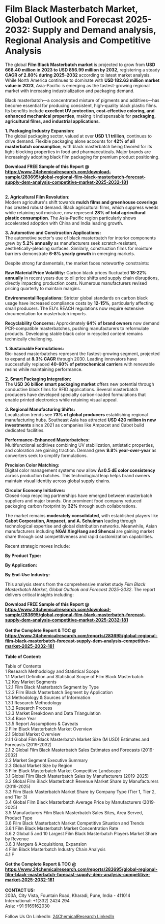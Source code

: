 <h1>Film Black Masterbatch Market, Global Outlook and Forecast 2025-2032: Supply and Demand analysis, Regional Analysis and Competitive Analysis</h1><p>The global <strong>Film Black Masterbatch market</strong> is projected to grow from <strong>USD 668.40 million in 2023 to USD 856.99 million by 2032</strong>, registering a steady <strong>CAGR of 2.80% during 2025–2032</strong> according to latest market analysis. While North America continues to dominate with <strong>USD 182.63 million market value in 2023</strong>, Asia-Pacific is emerging as the fastest-growing regional market with increasing industrialization and packaging demand.</p><p>Black masterbatch—a concentrated mixture of pigments and additives—has become essential for producing consistent, high-quality black plastic films. Its benefits include <strong>excellent UV protection, cost-effective coloring, and enhanced mechanical properties</strong>, making it indispensable for <strong>packaging, agricultural films, and industrial applications</strong>.</p><p><strong>1. Packaging Industry Expansion:</strong><br>
The global packaging sector, valued at over <strong>USD 1.1 trillion</strong>, continues to drive demand. Flexible packaging alone accounts for <strong>42% of all masterbatch consumption</strong>, with black masterbatch being favored for its light-blocking properties in food and pharmaceuticals. Major brands are increasingly adopting black film packaging for premium product positioning.</p><div><b>Download FREE Sample of this Report @ 
            <a href="https://www.24chemicalresearch.com/download-sample/283695/global-regional-film-black-masterbatch-forecast-supply-dem-analysis-competitive-market-2025-2032-181">
            https://www.24chemicalresearch.com/download-sample/283695/global-regional-film-black-masterbatch-forecast-supply-dem-analysis-competitive-market-2025-2032-181</a></b></div><br><p><strong>2. Agricultural Film Revolution:</strong><br>
Modern agriculture's shift towards <strong>mulch films and greenhouse coverings</strong> has created robust demand. Black agricultural films, which suppress weeds while retaining soil moisture, now represent <strong>28% of total agricultural plastic consumption</strong>. The Asia-Pacific region particularly shows accelerated adoption with China and India leading growth.</p><p><strong>3. Automotive and Construction Applications:</strong><br>
The automotive sector's use of black masterbatch for interior components grew by <strong>5.2% annually</strong> as manufacturers seek scratch-resistant, aesthetically-pleasing surfaces. Similarly, construction films for moisture barriers demonstrate <strong>6-8% yearly growth</strong> in emerging markets.</p><p>Despite strong fundamentals, the market faces noteworthy constraints:</p><p><strong>Raw Material Price Volatility:</strong> Carbon black prices fluctuated <strong>18-22% annually</strong> in recent years due to oil price shifts and supply chain disruptions, directly impacting production costs. Numerous manufacturers revised pricing quarterly to maintain margins.</p><p><strong>Environmental Regulations:</strong> Stricter global standards on carbon black usage have increased compliance costs by <strong>12-15%</strong>, particularly affecting small producers. The EU's REACH regulations now require extensive documentation for masterbatch imports.</p><p><strong>Recyclability Concerns:</strong> Approximately <strong>64% of brand owners</strong> now demand PCR-compatible masterbatches, pushing manufacturers to reformulate products. Developing stable black color in recycled content remains technically challenging.</p><p><strong>1. Sustainable Formulations:</strong><br>
Bio-based masterbatches represent the fastest-growing segment, projected to expand at <strong>8.3% CAGR</strong> through 2030. Leading innovators have successfully replaced <strong>40-60% of petrochemical carriers</strong> with renewable resins while maintaining performance.</p><p><strong>2. Smart Packaging Integration:</strong><br>
The <strong>USD 36 billion smart packaging market</strong> offers new potential through conductive black films for RFID applications. Several masterbatch producers have developed specialty carbon-loaded formulations that enable printed electronics while retaining visual appeal.</p><p><strong>3. Regional Manufacturing Shifts:</strong><br>
Localization trends see <strong>73% of global producers</strong> establishing regional manufacturing hubs. Southeast Asia has attracted <strong>USD 420 million in new investments</strong> since 2021 as companies like Ampacet and Cabot build dedicated facilities.</p><p><strong>Performance-Enhanced Masterbatches:</strong><br>
    Multifunctional additives combining UV stabilization, antistatic properties, and coloration are gaining traction. Demand grew <strong>9.8% year-over-year</strong> as converters seek to simplify formulations.</p><p><strong>Precision Color Matching:</strong><br>
    Digital color management systems now allow <strong>Â±0.5 dE color consistency</strong> across production batches. This technological leap helps brand owners maintain visual identity across global supply chains.</p><p><strong>Circular Economy Initiatives:</strong><br>
    Closed-loop recycling partnerships have emerged between masterbatch suppliers and major brands. One prominent food company reduced packaging carbon footprint by <strong>32%</strong> through such collaborations.</p><p>The market remains <strong>moderately consolidated</strong>, with established players like <strong>Cabot Corporation, Ampacet, and A. Schulman</strong> leading through technological expertise and global distribution networks. Meanwhile, Asian manufacturers including <strong>NGAI XingHang and Shencai</strong> are gaining market share through cost competitiveness and rapid customization capabilities.</p><p>Recent strategic moves include:</p><p><strong>By Product Type:</strong></p><p><strong>By Application:</strong></p><p><strong>By End-Use Industry:</strong></p><p>This analysis stems from the comprehensive market study <em>Film Black Masterbatch Market, Global Outlook and Forecast 2025-2032</em>. The report delivers critical insights including:</p><div><b>Download FREE Sample of this Report @ 
            <a href="https://www.24chemicalresearch.com/download-sample/283695/global-regional-film-black-masterbatch-forecast-supply-dem-analysis-competitive-market-2025-2032-181">
            https://www.24chemicalresearch.com/download-sample/283695/global-regional-film-black-masterbatch-forecast-supply-dem-analysis-competitive-market-2025-2032-181</a></b></div><br><div><b>Get the Complete Report & TOC @ 
            <a href="https://www.24chemicalresearch.com/reports/283695/global-regional-film-black-masterbatch-forecast-supply-dem-analysis-competitive-market-2025-2032-181">
            https://www.24chemicalresearch.com/reports/283695/global-regional-film-black-masterbatch-forecast-supply-dem-analysis-competitive-market-2025-2032-181</a></b></div><br>
            <b>Table of Content:</b><p>Table of Contents<br />
1 Research Methodology and Statistical Scope<br />
1.1 Market Definition and Statistical Scope of Film Black Masterbatch<br />
1.2 Key Market Segments<br />
1.2.1 Film Black Masterbatch Segment by Type<br />
1.2.2 Film Black Masterbatch Segment by Application<br />
1.3 Methodology & Sources of Information<br />
1.3.1 Research Methodology<br />
1.3.2 Research Process<br />
1.3.3 Market Breakdown and Data Triangulation<br />
1.3.4 Base Year<br />
1.3.5 Report Assumptions & Caveats<br />
2 Film Black Masterbatch Market Overview<br />
2.1 Global Market Overview<br />
2.1.1 Global Film Black Masterbatch Market Size (M USD) Estimates and Forecasts (2019-2032)<br />
2.1.2 Global Film Black Masterbatch Sales Estimates and Forecasts (2019-2032)<br />
2.2 Market Segment Executive Summary<br />
2.3 Global Market Size by Region<br />
3 Film Black Masterbatch Market Competitive Landscape<br />
3.1 Global Film Black Masterbatch Sales by Manufacturers (2019-2025)<br />
3.2 Global Film Black Masterbatch Revenue Market Share by Manufacturers (2019-2025)<br />
3.3 Film Black Masterbatch Market Share by Company Type (Tier 1, Tier 2, and Tier 3)<br />
3.4 Global Film Black Masterbatch Average Price by Manufacturers (2019-2025)<br />
3.5 Manufacturers Film Black Masterbatch Sales Sites, Area Served, Product Type<br />
3.6 Film Black Masterbatch Market Competitive Situation and Trends<br />
3.6.1 Film Black Masterbatch Market Concentration Rate<br />
3.6.2 Global 5 and 10 Largest Film Black Masterbatch Players Market Share by Revenue<br />
3.6.3 Mergers & Acquisitions, Expansion<br />
4 Film Black Masterbatch Industry Chain Analysis<br />
4.1 F</p><div><b>Get the Complete Report & TOC @ 
            <a href="https://www.24chemicalresearch.com/reports/283695/global-regional-film-black-masterbatch-forecast-supply-dem-analysis-competitive-market-2025-2032-181">
            https://www.24chemicalresearch.com/reports/283695/global-regional-film-black-masterbatch-forecast-supply-dem-analysis-competitive-market-2025-2032-181</a></b></div><br><b>CONTACT US:</b><br>
            203A, City Vista, Fountain Road, Kharadi, Pune, India - 411014<br>
            International: +1(332) 2424 294<br>
            Asia: +91 9169162030 <br><br>
            Follow Us On LinkedIn: <a href="https://www.linkedin.com/company/24chemicalresearch/">24ChemicalResearch LinkedIn</a>